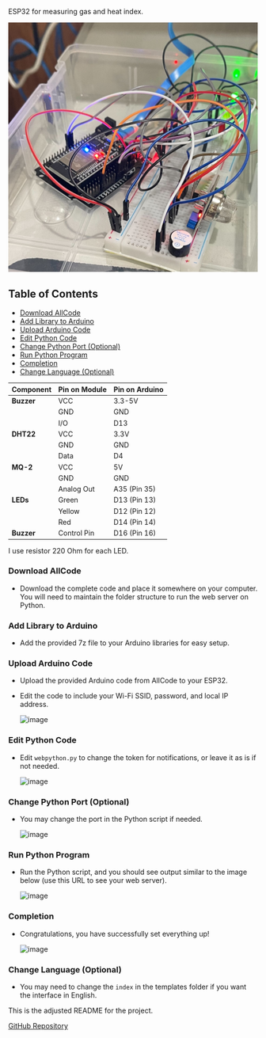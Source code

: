 ESP32 for measuring gas and heat index.

![Topic Picture](Photo/Ex1.jpg)

## Table of Contents

- [Download AllCode](#download-allcode)
- [Add Library to Arduino](#add-library-to-arduino)
- [Upload Arduino Code](#upload-arduino-code)
- [Edit Python Code](#edit-python-code)
- [Change Python Port (Optional)](#change-python-port-optional)
- [Run Python Program](#run-python-program)
- [Completion](#completion)
- [Change Language (Optional)](#change-language-optional)

| **Component** | **Pin on Module** | **Pin on Arduino** |
|---------------|------------------|--------------------|
| **Buzzer**    | VCC              | 3.3-5V             |
|               | GND              | GND                |
|               | I/O              | D13                |
| **DHT22**     | VCC              | 3.3V               |
|               | GND              | GND                |
|               | Data             | D4                 |
| **MQ-2**      | VCC              | 5V                 |
|               | GND              | GND                |
|               | Analog Out       | A35 (Pin 35)       |
| **LEDs**      | Green            | D13 (Pin 13)       |
|               | Yellow           | D12 (Pin 12)       |
|               | Red              | D14 (Pin 14)       |
| **Buzzer**    | Control Pin      | D16 (Pin 16)       |

I use resistor 220 Ohm for each LED.

### Download AllCode
- Download the complete code and place it somewhere on your computer. You will need to maintain the folder structure to run the web server on Python.

### Add Library to Arduino
- Add the provided 7z file to your Arduino libraries for easy setup.

### Upload Arduino Code
- Upload the provided Arduino code from AllCode to your ESP32.
- Edit the code to include your Wi-Fi SSID, password, and local IP address.

  ![image](https://github.com/user-attachments/assets/f0674956-c26b-4fe3-b256-90b9cefeb025)

### Edit Python Code
- Edit `webpython.py` to change the token for notifications, or leave it as is if not needed.

  ![image](https://github.com/user-attachments/assets/6f3ddd05-f835-4a04-a01b-29e8213af864)

### Change Python Port (Optional)
- You may change the port in the Python script if needed.

  ![image](https://github.com/user-attachments/assets/2308bfcc-c021-4481-92be-fac695d52703)

### Run Python Program
- Run the Python script, and you should see output similar to the image below (use this URL to see your web server).

  ![image](https://github.com/user-attachments/assets/66613c9c-1830-4a61-ab9f-a18fab092c9c)

### Completion
- Congratulations, you have successfully set everything up!

  ![image](https://github.com/user-attachments/assets/ba739e62-f810-4707-8cb5-4706ccd7947a)

### Change Language (Optional)
- You may need to change the `index` in the templates folder if you want the interface in English.

This is the adjusted README for the project.

[GitHub Repository](https://github.com/sunsonta/Esp32-DHT-22-and-MQ-2/tree/main)
